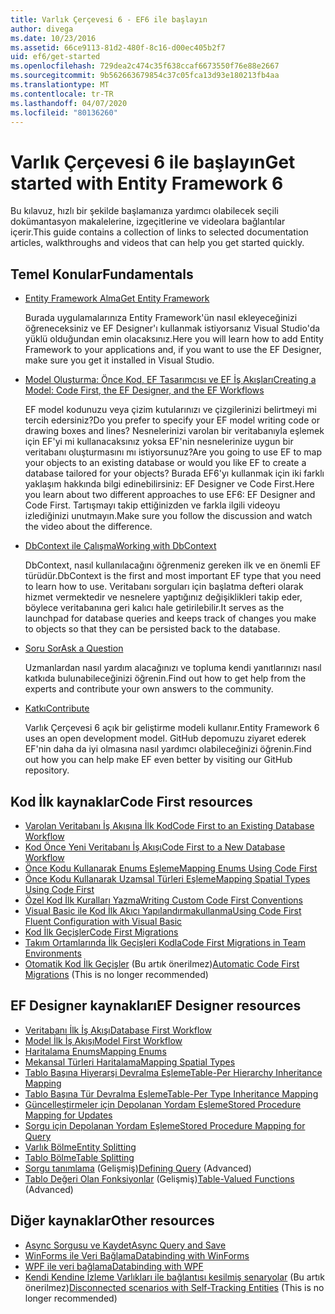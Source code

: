```yaml
---
title: Varlık Çerçevesi 6 - EF6 ile başlayın
author: divega
ms.date: 10/23/2016
ms.assetid: 66ce9113-81d2-480f-8c16-d00ec405b2f7
uid: ef6/get-started
ms.openlocfilehash: 729dea2c474c35f638ccaf6673550f76e88e2667
ms.sourcegitcommit: 9b562663679854c37c05fca13d93e180213fb4aa
ms.translationtype: MT
ms.contentlocale: tr-TR
ms.lasthandoff: 04/07/2020
ms.locfileid: "80136260"
---
```

# <a name="get-started-with-entity-framework-6"></a><span data-ttu-id="0e68f-102">Varlık Çerçevesi 6 ile başlayın</span><span class="sxs-lookup"><span data-stu-id="0e68f-102">Get started with Entity Framework 6</span></span>

<span data-ttu-id="0e68f-103">Bu kılavuz, hızlı bir şekilde başlamanıza yardımcı olabilecek seçili dokümantasyon makalelerine, izgeçitlerine ve videolara bağlantılar içerir.</span><span class="sxs-lookup"><span data-stu-id="0e68f-103">This guide contains a collection of links to selected documentation articles, walkthroughs and videos that can help you get started quickly.</span></span>

## <a name="fundamentals"></a><span data-ttu-id="0e68f-104">Temel Konular</span><span class="sxs-lookup"><span data-stu-id="0e68f-104">Fundamentals</span></span>

* [<span data-ttu-id="0e68f-105">Entity Framework Alma</span><span class="sxs-lookup"><span data-stu-id="0e68f-105">Get Entity Framework</span></span>](~/ef6/fundamentals/install.md)

  <span data-ttu-id="0e68f-106">Burada uygulamalarınıza Entity Framework'ün nasıl ekleyeceğinizi öğreneceksiniz ve EF Designer'ı kullanmak istiyorsanız Visual Studio'da yüklü olduğundan emin olacaksınız.</span><span class="sxs-lookup"><span data-stu-id="0e68f-106">Here you will learn how to add Entity Framework to your applications and, if you want to use the EF Designer, make sure you get it installed in Visual Studio.</span></span>

* [<span data-ttu-id="0e68f-107">Model Oluşturma: Önce Kod, EF Tasarımcısı ve EF İş Akışları</span><span class="sxs-lookup"><span data-stu-id="0e68f-107">Creating a Model: Code First, the EF Designer, and the EF Workflows</span></span>](~/ef6/modeling/index.md)

  <span data-ttu-id="0e68f-108">EF model kodunuzu veya çizim kutularınızı ve çizgilerinizi belirtmeyi mi tercih edersiniz?</span><span class="sxs-lookup"><span data-stu-id="0e68f-108">Do you prefer to specify your EF model writing code or drawing boxes and lines?</span></span>
<span data-ttu-id="0e68f-109">Nesnelerinizi varolan bir veritabanıyla eşlemek için EF'yi mi kullanacaksınız yoksa EF'nin nesnelerinize uygun bir veritabanı oluşturmasını mı istiyorsunuz?</span><span class="sxs-lookup"><span data-stu-id="0e68f-109">Are you going to use EF to map your objects to an existing database or would you like EF to create a database tailored for your objects?</span></span>
<span data-ttu-id="0e68f-110">Burada EF6'yı kullanmak için iki farklı yaklaşım hakkında bilgi edinebilirsiniz: EF Designer ve Code First.</span><span class="sxs-lookup"><span data-stu-id="0e68f-110">Here you learn about two different approaches to use EF6: EF Designer and Code First.</span></span>
<span data-ttu-id="0e68f-111">Tartışmayı takip ettiğinizden ve farkla ilgili videoyu izlediğinizi unutmayın.</span><span class="sxs-lookup"><span data-stu-id="0e68f-111">Make sure you follow the discussion and watch the video about the difference.</span></span>

* [<span data-ttu-id="0e68f-112">DbContext ile Çalışma</span><span class="sxs-lookup"><span data-stu-id="0e68f-112">Working with DbContext</span></span>](~/ef6/fundamentals/working-with-dbcontext.md)

  <span data-ttu-id="0e68f-113">DbContext, nasıl kullanılacağını öğrenmeniz gereken ilk ve en önemli EF türüdür.</span><span class="sxs-lookup"><span data-stu-id="0e68f-113">DbContext is the first and most important EF type that you need to learn how to use.</span></span> <span data-ttu-id="0e68f-114">Veritabanı sorguları için başlatma defteri olarak hizmet vermektedir ve nesnelere yaptığınız değişiklikleri takip eder, böylece veritabanına geri kalıcı hale getirilebilir.</span><span class="sxs-lookup"><span data-stu-id="0e68f-114">It serves as the launchpad for database queries and keeps track of changes you make to objects so that they can be persisted back to the database.</span></span>

* [<span data-ttu-id="0e68f-115">Soru Sor</span><span class="sxs-lookup"><span data-stu-id="0e68f-115">Ask a Question</span></span>](~/ef6/resources/get-help.md)

  <span data-ttu-id="0e68f-116">Uzmanlardan nasıl yardım alacağınızı ve topluma kendi yanıtlarınızı nasıl katkıda bulunabileceğinizi öğrenin.</span><span class="sxs-lookup"><span data-stu-id="0e68f-116">Find out how to get help from the experts and contribute your own answers to the community.</span></span>

* [<span data-ttu-id="0e68f-117">Katkı</span><span class="sxs-lookup"><span data-stu-id="0e68f-117">Contribute</span></span>](https://github.com/aspnet/EntityFramework6/)

  <span data-ttu-id="0e68f-118">Varlık Çerçevesi 6 açık bir geliştirme modeli kullanır.</span><span class="sxs-lookup"><span data-stu-id="0e68f-118">Entity Framework 6 uses an open development model.</span></span> <span data-ttu-id="0e68f-119">GitHub depomuzu ziyaret ederek EF'nin daha da iyi olmasına nasıl yardımcı olabileceğinizi öğrenin.</span><span class="sxs-lookup"><span data-stu-id="0e68f-119">Find out how you can help make EF even better by visiting our GitHub repository.</span></span>

## <a name="code-first-resources"></a><span data-ttu-id="0e68f-120">Kod İlk kaynaklar</span><span class="sxs-lookup"><span data-stu-id="0e68f-120">Code First resources</span></span>

  - [<span data-ttu-id="0e68f-121">Varolan Veritabanı İş Akışına İlk Kod</span><span class="sxs-lookup"><span data-stu-id="0e68f-121">Code First to an Existing Database Workflow</span></span>](~/ef6/modeling/code-first/workflows/existing-database.md)
  - [<span data-ttu-id="0e68f-122">Kod Önce Yeni Veritabanı İş Akışı</span><span class="sxs-lookup"><span data-stu-id="0e68f-122">Code First to a New Database Workflow</span></span>](~/ef6/modeling/code-first/workflows/new-database.md)
  - [<span data-ttu-id="0e68f-123">Önce Kodu Kullanarak Enums Eşleme</span><span class="sxs-lookup"><span data-stu-id="0e68f-123">Mapping Enums Using Code First</span></span>](~/ef6/modeling/code-first/data-types/enums.md)
  - [<span data-ttu-id="0e68f-124">Önce Kodu Kullanarak Uzamsal Türleri Eşleme</span><span class="sxs-lookup"><span data-stu-id="0e68f-124">Mapping Spatial Types Using Code First</span></span>](~/ef6/modeling/code-first/data-types/spatial.md)
  - [<span data-ttu-id="0e68f-125">Özel Kod İlk Kuralları Yazma</span><span class="sxs-lookup"><span data-stu-id="0e68f-125">Writing Custom Code First Conventions</span></span>](~/ef6/modeling/code-first/conventions/custom.md)
  - [<span data-ttu-id="0e68f-126">Visual Basic ile Kod İlk Akıcı Yapılandırmakullanma</span><span class="sxs-lookup"><span data-stu-id="0e68f-126">Using Code First Fluent Configuration with Visual Basic</span></span>](~/ef6/modeling/code-first/fluent/vb.md)
  - [<span data-ttu-id="0e68f-127">Kod İlk Geçişler</span><span class="sxs-lookup"><span data-stu-id="0e68f-127">Code First Migrations</span></span>](~/ef6/modeling/code-first/migrations/index.md)
  - [<span data-ttu-id="0e68f-128">Takım Ortamlarında İlk Geçişleri Kodla</span><span class="sxs-lookup"><span data-stu-id="0e68f-128">Code First Migrations in Team Environments</span></span>](~/ef6/modeling/code-first/migrations/teams.md)
  - <span data-ttu-id="0e68f-129">[Otomatik Kod İlk Geçişler](~/ef6/modeling/code-first/migrations/automatic.md) (Bu artık önerilmez)</span><span class="sxs-lookup"><span data-stu-id="0e68f-129">[Automatic Code First Migrations](~/ef6/modeling/code-first/migrations/automatic.md) (This is no longer recommended)</span></span>

## <a name="ef-designer-resources"></a><span data-ttu-id="0e68f-130">EF Designer kaynakları</span><span class="sxs-lookup"><span data-stu-id="0e68f-130">EF Designer resources</span></span>
  - [<span data-ttu-id="0e68f-131">Veritabanı İlk İş Akışı</span><span class="sxs-lookup"><span data-stu-id="0e68f-131">Database First Workflow</span></span>](~/ef6/modeling/designer/workflows/database-first.md)
  - [<span data-ttu-id="0e68f-132">Model İlk İş Akışı</span><span class="sxs-lookup"><span data-stu-id="0e68f-132">Model First Workflow</span></span>](~/ef6/modeling/designer/workflows/model-first.md)
  - [<span data-ttu-id="0e68f-133">Haritalama Enums</span><span class="sxs-lookup"><span data-stu-id="0e68f-133">Mapping Enums</span></span>](~/ef6/modeling/designer/data-types/enums.md)
  - [<span data-ttu-id="0e68f-134">Mekansal Türleri Haritalama</span><span class="sxs-lookup"><span data-stu-id="0e68f-134">Mapping Spatial Types</span></span>](~/ef6/modeling/designer/data-types/spatial.md)
  - [<span data-ttu-id="0e68f-135">Tablo Başına Hiyerarşi Devralma Eşleme</span><span class="sxs-lookup"><span data-stu-id="0e68f-135">Table-Per Hierarchy Inheritance Mapping</span></span>](~/ef6/modeling/designer/inheritance/tph.md)
  - [<span data-ttu-id="0e68f-136">Tablo Başına Tür Devralma Eşleme</span><span class="sxs-lookup"><span data-stu-id="0e68f-136">Table-Per Type Inheritance Mapping</span></span>](~/ef6/modeling/designer/inheritance/tpt.md)
  - [<span data-ttu-id="0e68f-137">Güncelleştirmeler için Depolanan Yordam Eşleme</span><span class="sxs-lookup"><span data-stu-id="0e68f-137">Stored Procedure Mapping for Updates</span></span>](~/ef6/modeling/designer/stored-procedures/cud.md)
  - [<span data-ttu-id="0e68f-138">Sorgu için Depolanan Yordam Eşleme</span><span class="sxs-lookup"><span data-stu-id="0e68f-138">Stored Procedure Mapping for Query</span></span>](~/ef6/modeling/designer/stored-procedures/query.md)
  - [<span data-ttu-id="0e68f-139">Varlık Bölme</span><span class="sxs-lookup"><span data-stu-id="0e68f-139">Entity Splitting</span></span>](~/ef6/modeling/designer/entity-splitting.md)
  - [<span data-ttu-id="0e68f-140">Tablo Bölme</span><span class="sxs-lookup"><span data-stu-id="0e68f-140">Table Splitting</span></span>](~/ef6/modeling/designer/table-splitting.md)
  - <span data-ttu-id="0e68f-141">[Sorgu tanımlama](~/ef6/modeling/designer/advanced/defining-query.md) (Gelişmiş)</span><span class="sxs-lookup"><span data-stu-id="0e68f-141">[Defining Query](~/ef6/modeling/designer/advanced/defining-query.md) (Advanced)</span></span>
  - <span data-ttu-id="0e68f-142">[Tablo Değeri Olan Fonksiyonlar](~/ef6/modeling/designer/advanced/tvfs.md) (Gelişmiş)</span><span class="sxs-lookup"><span data-stu-id="0e68f-142">[Table-Valued Functions](~/ef6/modeling/designer/advanced/tvfs.md) (Advanced)</span></span>

## <a name="other-resources"></a><span data-ttu-id="0e68f-143">Diğer kaynaklar</span><span class="sxs-lookup"><span data-stu-id="0e68f-143">Other resources</span></span>
  - [<span data-ttu-id="0e68f-144">Async Sorgusu ve Kaydet</span><span class="sxs-lookup"><span data-stu-id="0e68f-144">Async Query and Save</span></span>](~/ef6/fundamentals/async.md)
  - [<span data-ttu-id="0e68f-145">WinForms ile Veri Bağlama</span><span class="sxs-lookup"><span data-stu-id="0e68f-145">Databinding with WinForms</span></span>](~/ef6/fundamentals/databinding/winforms.md)
  - [<span data-ttu-id="0e68f-146">WPF ile veri bağlama</span><span class="sxs-lookup"><span data-stu-id="0e68f-146">Databinding with WPF</span></span>](~/ef6/fundamentals/databinding/wpf.md)
  - <span data-ttu-id="0e68f-147">[Kendi Kendine İzleme Varlıkları ile bağlantısı kesilmiş senaryolar](~/ef6/fundamentals/disconnected-entities/self-tracking-entities/walkthrough.md) (Bu artık önerilmez)</span><span class="sxs-lookup"><span data-stu-id="0e68f-147">[Disconnected scenarios with Self-Tracking Entities](~/ef6/fundamentals/disconnected-entities/self-tracking-entities/walkthrough.md) (This is no longer recommended)</span></span>
